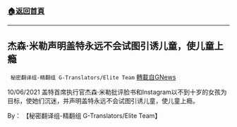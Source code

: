 ###  [:house:返回首頁](https://github.com/ourhimalayas/txt)
---


## 杰森·米勒声明盖特永远不会试图引诱儿童，使儿童上瘾
` 秘密翻译组-精翻组 G-Translators/Elite Team` [轉載自GNews](https://gnews.org/zh-hans/1581144/)

10/06/2021 盖特首席执行官杰森·米勒批评脸书和Instagram以不到十岁的女孩为目标，使她们沉迷，并声明盖特永远不会试图引诱儿童，使儿童上瘾。

By： 【秘密翻译组-精翻组 G-Translators/Elite Team】
